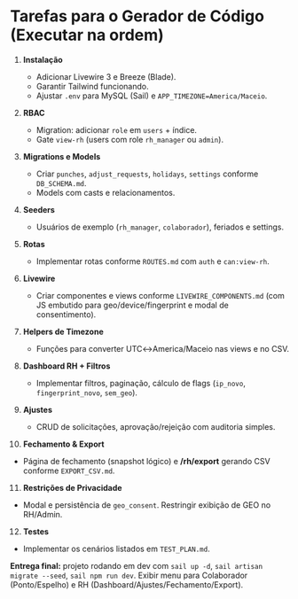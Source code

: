 # Tarefas para o Gerador de Código (Executar na ordem)

1. **Instalação**
   - Adicionar Livewire 3 e Breeze (Blade).
   - Garantir Tailwind funcionando.
   - Ajustar `.env` para MySQL (Sail) e `APP_TIMEZONE=America/Maceio`.

2. **RBAC**
   - Migration: adicionar `role` em `users` + índice.
   - Gate `view-rh` (users com role `rh_manager` ou `admin`).

3. **Migrations e Models**
   - Criar `punches`, `adjust_requests`, `holidays`, `settings` conforme `DB_SCHEMA.md`.
   - Models com casts e relacionamentos.

4. **Seeders**
   - Usuários de exemplo (`rh_manager`, `colaborador`), feriados e settings.

5. **Rotas**
   - Implementar rotas conforme `ROUTES.md` com `auth` e `can:view-rh`.

6. **Livewire**
   - Criar componentes e views conforme `LIVEWIRE_COMPONENTS.md` (com JS embutido para geo/device/fingerprint e modal de consentimento).

7. **Helpers de Timezone**
   - Funções para converter UTC↔America/Maceio nas views e no CSV.

8. **Dashboard RH + Filtros**
   - Implementar filtros, paginação, cálculo de flags (`ip_novo`, `fingerprint_novo`, `sem_geo`).

9. **Ajustes**
   - CRUD de solicitações, aprovação/rejeição com auditoria simples.

10. **Fechamento & Export**
   - Página de fechamento (snapshot lógico) e **/rh/export** gerando CSV conforme `EXPORT_CSV.md`.

11. **Restrições de Privacidade**
   - Modal e persistência de `geo_consent`. Restringir exibição de GEO no RH/Admin.

12. **Testes**
   - Implementar os cenários listados em `TEST_PLAN.md`.

**Entrega final:** projeto rodando em dev com `sail up -d`, `sail artisan migrate --seed`, `sail npm run dev`. Exibir menu para Colaborador (Ponto/Espelho) e RH (Dashboard/Ajustes/Fechamento/Export).
